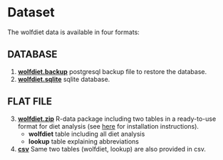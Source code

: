 # Dataset

The wolfdiet data is available in four formats: 

## DATABASE
1. **[wolfdiet.backup](https://github.com/andreacorra/wolfdiet/raw/master/data/wolfdiet_psql)** postgresql backup file to restore the database. 
2. **[wolfdiet.sqlite](https://github.com/andreacorra/wolfdiet/raw/master/data/wolfdiet_sqlite)** sqlite database.  

## FLAT FILE 
3. **[wolfdiet.zip](https://github.com/andreacorra/wolfdiet/raw/master/data/wolfdiet_R/wolfdiet.zip)** R-data package including two tables in a ready-to-use format for diet analysis (see [here](https://github.com/andreacorra/wolfdiet/raw/master/data/wolfdiet_R/) for installation instructions).
   * **wolfdiet** table including all diet analysis
   * **lookup** table explaining abbreviations 
4. **[csv](https://github.com/andreacorra/wolfdiet/raw/master/data/wolfdiet_csv)** Same two tables (wolfdiet, lookup) are also provided in csv. 

